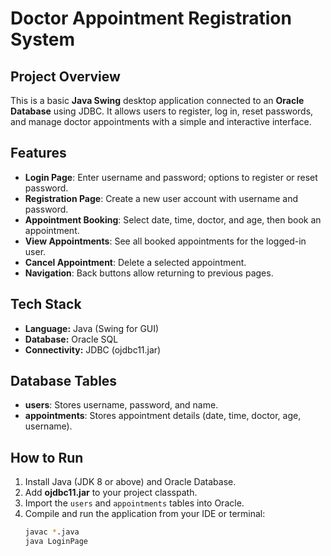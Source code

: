 # Doctor Appointment Registration System

## Project Overview
This is a basic **Java Swing** desktop application connected to an **Oracle Database** using JDBC. It allows users to register, log in, reset passwords, and manage doctor appointments with a simple and interactive interface.

## Features
- **Login Page**: Enter username and password; options to register or reset password.
- **Registration Page**: Create a new user account with username and password.
- **Appointment Booking**: Select date, time, doctor, and age, then book an appointment.
- **View Appointments**: See all booked appointments for the logged-in user.
- **Cancel Appointment**: Delete a selected appointment.
- **Navigation**: Back buttons allow returning to previous pages.

## Tech Stack
- **Language:** Java (Swing for GUI)
- **Database:** Oracle SQL
- **Connectivity:** JDBC (ojdbc11.jar)

## Database Tables
- **users**: Stores username, password, and name.
- **appointments**: Stores appointment details (date, time, doctor, age, username).

## How to Run
1. Install Java (JDK 8 or above) and Oracle Database.
2. Add **ojdbc11.jar** to your project classpath.
3. Import the `users` and `appointments` tables into Oracle.
4. Compile and run the application from your IDE or terminal:
   ```bash
   javac *.java
   java LoginPage
